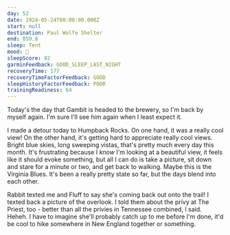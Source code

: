 ```yaml
---
day: 52
date: 2024-05-24T00:00:00.000Z
start: null
destination: Paul Wolfe Shelter
end: 859.8
sleep: Tent
mood: 🙂
sleepScore: 82
garminFeedback: GOOD_SLEEP_LAST_NIGHT
recoveryTime: 177
recoveryTimeFactorFeedback: GOOD
sleepHistoryFactorFeedback: POOR
trainingReadiness: 64
---
```

Today's the day that Gambit is headed to the brewery, so I'm back by myself again. I'm sure I'll see him again when I least expect it.

I made a detour today to Humpback Rocks. On one hand, it was a really cool view! On the other hand, it's getting hard to appreciate really cool views. Bright blue skies, long sweeping vistas, that's pretty much every day this month. It's frustrating because I *know* I'm looking at a beautiful view, it feels like it should evoke something, but all I can do is take a picture, sit down and stare for a minute or two, and get back to walking. Maybe this is the Virginia Blues. It's been a really pretty state so far, but the days blend into each other.

Rabbit texted me and Fluff to say she's coming back out onto the trail! I texted back a picture of the overlook. I told them about the privy at The Priest, too - better than all the privies in Tennessee combined, I said. Heheh. I have to imagine she'll probably catch up to me before I'm done, it'd be cool to hike somewhere in New England together or something.
